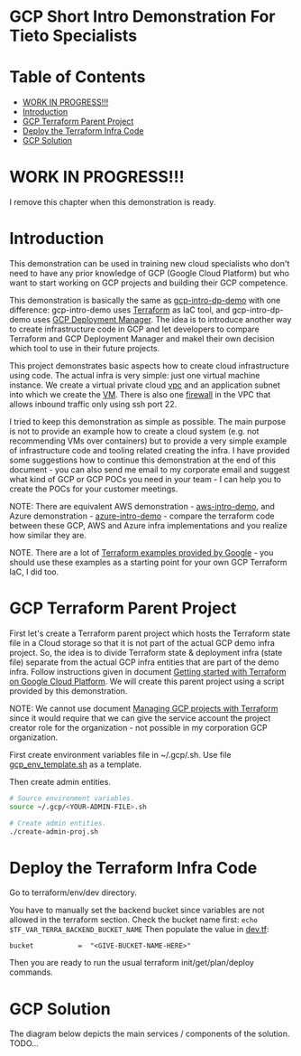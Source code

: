 # GCP Short Intro Demonstration For Tieto Specialists  <!-- omit in toc -->


# Table of Contents  <!-- omit in toc -->
- [WORK IN PROGRESS!!!](#WORK-IN-PROGRESS)
- [Introduction](#Introduction)
- [GCP Terraform Parent Project](#GCP-Terraform-Parent-Project)
- [Deploy the Terraform Infra Code](#Deploy-the-Terraform-Infra-Code)
- [GCP Solution](#GCP-Solution)


# WORK IN PROGRESS!!!

I remove this chapter when this demonstration is ready.

# Introduction

This demonstration can be used in training new cloud specialists who don't need to have any prior knowledge of GCP (Google Cloud Platform) but who want to start working on GCP projects and building their GCP competence.

This demonstration is basically the same as [gcp-intro-dp-demo](https://github.com/tieto-pc/gcp-intro-dp-demo) with one difference: gcp-intro-demo uses [Terraform](https://www.terraform.io/) as IaC tool, and gcp-intro-dp-demo uses [GCP Deployment Manager](https://cloud.google.com/deployment-manager/docs/). The idea is to introduce another way to create infrastructure code in GCP and let developers to compare Terraform and GCP Deployment Manager and makel their own decision which tool to use in their future projects.

This project demonstrates basic aspects how to create cloud infrastructure using code. The actual infra is very simple: just one virtual machine instance. We create a virtual private cloud [vpc](https://cloud.google.com/vpc/) and an application subnet into which we create the [VM](https://cloud.google.com/compute/docs/instances/). There is also one [firewall](https://cloud.google.com/vpc/docs/firewalls) in the VPC that allows inbound traffic only using ssh port 22. 

I tried to keep this demonstration as simple as possible. The main purpose is not to provide an example how to create a cloud system (e.g. not recommending VMs over containers) but to provide a very simple example of infrastructure code and tooling related creating the infra. I have provided some suggestions how to continue this demonstration at the end of this document - you can also send me email to my corporate email and suggest what kind of GCP or GCP POCs you need in your team - I can help you to create the POCs for your customer meetings.

NOTE: There are equivalent AWS demonstration - [aws-intro-demo](https://github.com/tieto-pc/aws-intro-demo), and Azure demonstration - [azure-intro-demo](https://github.com/tieto-pc/azure-intro-demo) - compare the terraform code between these GCP, AWS and Azure infra implementations and you realize how similar they are.

NOTE. There are a lot of [Terraform examples provided by Google](https://github.com/GoogleCloudPlatform/terraform-google-examples) - you should use these examples as a starting point for your own GCP Terraform IaC, I did too.


# GCP Terraform Parent Project

First let's create a Terraform parent project which hosts the Terraform state file in a Cloud storage so that it is not part of the actual GCP demo infra project. So, the idea is to divide Terraform state & deployment infra (state file) separate from the actual GCP infra entities that are part of the demo infra. Follow instructions given in document [Getting started with Terraform on Google Cloud Platform](https://cloud.google.com/community/tutorials/getting-started-on-gcp-with-terraform). We will create this parent project using a script provided by this demonstration.

NOTE: We cannot use document [Managing GCP projects with Terraform](https://cloud.google.com/community/tutorials/managing-gcp-projects-with-terraform) since it would require that we can give the service account the project creator role for the organization - not possible in my corporation GCP organization. 

First create environment variables file in ~/.gcp/<YOUR-ADMIN-FILE>.sh. Use file [gcp_env_template.sh](gcp_env_template.sh) as a template.


Then create admin entities.

```bash
# Source environment variables.
source ~/.gcp/<YOUR-ADMIN-FILE>.sh

# Create admin entities.
./create-admin-proj.sh
```


# Deploy the Terraform Infra Code

Go to terraform/env/dev directory. 

You have to manually set the backend bucket since variables are not allowed in the terraform section.
Check the bucket name first: ```echo $TF_VAR_TERRA_BACKEND_BUCKET_NAME```
Then populate the value in [dev.tf](terraform/envs/dev/dev.tf):
```text
bucket           =  "<GIVE-BUCKET-NAME-HERE>"
```
Then you are ready to run the usual terraform init/get/plan/deploy commands.


# GCP Solution

The diagram below depicts the main services / components of the solution. TODO...

